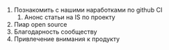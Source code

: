 1. Познакомить с нашими наработками по github CI
	1. Анонс статьи на IS по проекту
2. Пиар open source
3. Благодарность сообществу
4. Привлечение внимания к продукту